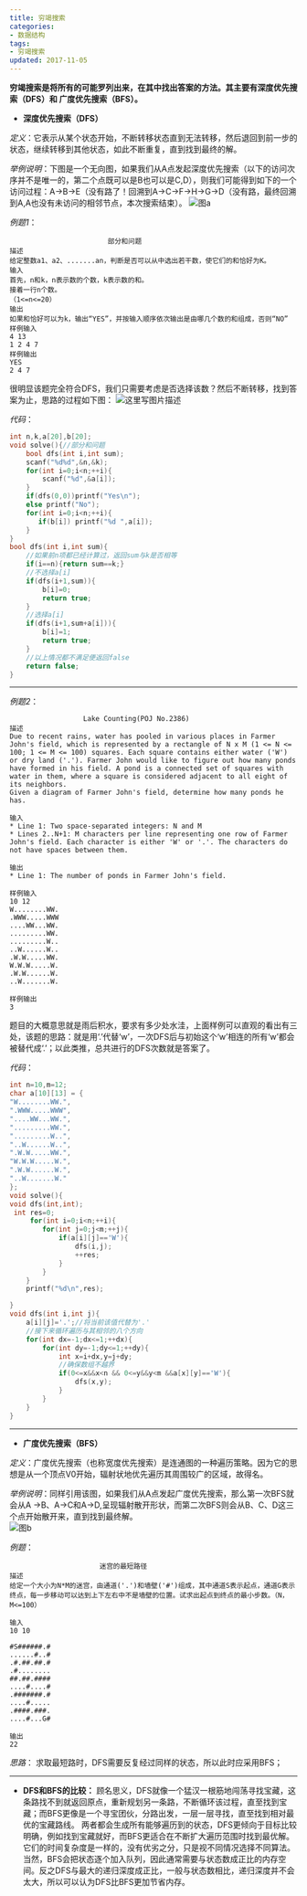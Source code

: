 ```yaml
---
title: 穷竭搜索
categories:
- 数据结构
tags:
- 穷竭搜索
updated: 2017-11-05
---
```


**穷竭搜索是将所有的可能罗列出来，在其中找出答案的方法。其主要有深度优先搜索（DFS）和 广度优先搜索（BFS）。**

 - **深度优先搜索（DFS）**

  *定义*：它表示从某个状态开始，不断转移状态直到无法转移，然后退回到前一步的状态，继续转移到其他状态，如此不断重复，直到找到最终的解。

  *举例说明*：下图是一个无向图，如果我们从A点发起深度优先搜索（以下的访问次序并不是唯一的，第二个点既可以是B也可以是C,D），则我们可能得到如下的一个访问过程：A->B->E（没有路了！回溯到A->C->F->H->G->D（没有路，最终回溯到A,A也没有未访问的相邻节点，本次搜索结束）。
  ![图a](http://img.blog.csdn.net/20170722163732649?/2/text/aHR0cDovL2Jsb2cuY3Nkbi5uZXQvSmFja3Bvbndvbmc=/font/5a6L5L2T/fontsize/400/fill/I0JBQkFCMA==/dissolve/70/gravity/SouthEast)
  									 

*例题1*：
​			

```
						部分和问题
描述
给定整数a1、a2、.......an，判断是否可以从中选出若干数，使它们的和恰好为K。
输入
首先，n和k，n表示数的个数，k表示数的和。
接着一行n个数。
（1<=n<=20）
输出
如果和恰好可以为k，输出“YES”，并按输入顺序依次输出是由哪几个数的和组成，否则“NO”
样例输入
4 13
1 2 4 7
样例输出
YES
2 4 7								
```
很明显该题完全符合DFS，我们只需要考虑是否选择该数？然后不断转移，找到答案为止，思路的过程如下图：
![这里写图片描述](http://img.blog.csdn.net/20170722170451739?/2/text/aHR0cDovL2Jsb2cuY3Nkbi5uZXQvSmFja3Bvbndvbmc=/font/5a6L5L2T/fontsize/400/fill/I0JBQkFCMA==/dissolve/70/gravity/SouthEast)

*代码*：

```c
int n,k,a[20],b[20];
void solve(){//部分和问题
    bool dfs(int i,int sum);
    scanf("%d%d",&n,&k);
    for(int i=0;i<n;++i){
        scanf("%d",&a[i]);
    }
    if(dfs(0,0))printf("Yes\n");
    else printf("No");
    for(int i=0;i<n;++i){
       if(b[i]) printf("%d ",a[i]);
    }
}
bool dfs(int i,int sum){
    //如果前n项都已经计算过，返回sum与k是否相等
    if(i==n){return sum==k;}
    //不选择a[i]
    if(dfs(i+1,sum)){
        b[i]=0;
        return true;
    }
    //选择a[i]
    if(dfs(i+1,sum+a[i])){
        b[i]=1;
        return true;
    }
    //以上情况都不满足便返回false
    return false;
}
```

----------

*例题2*：
​	

```
                  Lake Counting(POJ No.2386)
描述
Due to recent rains, water has pooled in various places in Farmer John's field, which is represented by a rectangle of N x M (1 <= N <= 100; 1 <= M <= 100) squares. Each square contains either water ('W') or dry land ('.'). Farmer John would like to figure out how many ponds have formed in his field. A pond is a connected set of squares with water in them, where a square is considered adjacent to all eight of its neighbors.
Given a diagram of Farmer John's field, determine how many ponds he has.

输入
* Line 1: Two space-separated integers: N and M
* Lines 2..N+1: M characters per line representing one row of Farmer John's field. Each character is either 'W' or '.'. The characters do not have spaces between them.

输出
* Line 1: The number of ponds in Farmer John's field.

样例输入
10 12
W........WW.
.WWW.....WWW
....WW...WW.
.........WW.
.........W..
..W......W..
.W.W.....WW.
W.W.W.....W.
.W.W......W.
..W.......W.

样例输出
3
```
题目的大概意思就是雨后积水，要求有多少处水洼，上面样例可以直观的看出有三处，该题的思路：就是用‘.’代替‘w’，一次DFS后与初始这个‘w’相连的所有‘w’都会被替代成‘.’；以此类推，总共进行的DFS次数就是答案了。

*代码*：
```c
int n=10,m=12;
char a[10][13] = {
"W........WW.",
".WWW.....WWW",
"....WW...WW.",
".........WW.",
".........W..",
"..W......W..",
".W.W.....WW.",
"W.W.W.....W.",
".W.W......W.",
"..W.......W."
};
void solve(){
void dfs(int,int);
 int res=0;
     for(int i=0;i<n;++i){
        for(int j=0;j<m;++j){
            if(a[i][j]=='W'){
                dfs(i,j);
                ++res;
            }
        }
    }
    printf("%d\n",res);

}
void dfs(int i,int j){
    a[i][j]='.';//将当前该值代替为'.'
    //接下来循环遍历与其相邻的八个方向
    for(int dx=-1;dx<=1;++dx){
        for(int dy=-1;dy<=1;++dy){
            int x=i+dx,y=j+dy;
            //确保数组不越界
            if(0<=x&&x<n && 0<=y&&y<m &&a[x][y]=='W'){
                dfs(x,y);
            }
        }
    }
}
```

----------

 - **广度优先搜索（BFS）**

*定义*：广度优先搜索（也称宽度优先搜索）是连通图的一种遍历策略。因为它的思想是从一个顶点V0开始，辐射状地优先遍历其周围较广的区域，故得名。

*举例说明*：同样引用该图，如果我们从A点发起广度优先搜索，那么第一次BFS就会从A ->B、A->C和A->D,呈现辐射散开形状，而第二次BFS则会从B、C、D这三个点开始散开来，直到找到最终解。
​		
![图b](http://img.blog.csdn.net/20170724100606321?/2/text/aHR0cDovL2Jsb2cuY3Nkbi5uZXQvSmFja3Bvbndvbmc=/font/5a6L5L2T/fontsize/400/fill/I0JBQkFCMA==/dissolve/70/gravity/SouthEast)

*例题*：

```
					  迷宫的最短路径
描述
给定一个大小为N*M的迷宫，由通道('.')和墙壁('#')组成，其中通道S表示起点，通道G表示终点，每一步移动可以达到上下左右中不是墙壁的位置。试求出起点到终点的最小步数。（N，M<=100）

输入
10 10

#S######.#
......#..#
.#.##.##.#
.#........
##.##.####
....#....#
.#######.#
....#.....
.####.###.
....#...G#

输出
22
```
*思路*：
求取最短路时，DFS需要反复经过同样的状态，所以此时应采用BFS；



----------


 - **DFS和BFS的比较：**
     顾名思义，DFS就像一个猛汉一根筋地闯荡寻找宝藏，这条路找不到就返回原点，重新规划另一条路，不断循环该过程，直至找到宝藏；而BFS更像是一个寻宝团伙，分路出发，一层一层寻找，直至找到相对最优的宝藏路线。
       两者都会生成所有能够遍历到的状态，DFS更倾向于目标比较明确，例如找到宝藏就好，而BFS更适合在不断扩大遍历范围时找到最优解。它们的时间复杂度是一样的，没有优劣之分，只是视不同情况选择不同算法。
       当然，BFS会把状态逐个加入队列，因此通常需要与状态数成正比的内存空间。反之DFS与最大的递归深度成正比，一般与状态数相比，递归深度并不会太大，所以可以认为DFS比BFS更加节省内存。

